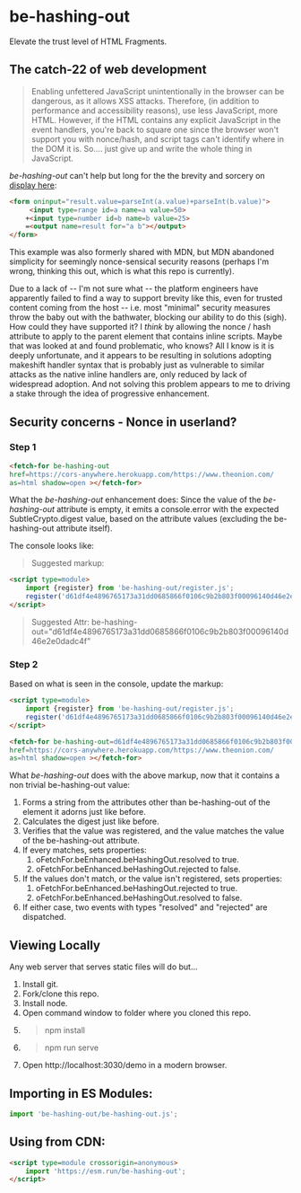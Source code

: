 # be-hashing-out

Elevate the trust level of HTML Fragments.

## The catch-22 of web development

>  Enabling unfettered JavaScript unintentionally in the browser can be dangerous, as it allows XSS attacks.  Therefore, (in addition to performance and accessibility reasons), use less JavaScript, more HTML.  However, if the HTML contains any explicit JavaScript in the event handlers, you're back to square one since the browser won't support you with nonce/hash, and script tags can't identify where in the DOM it is.  So.... just give up and write the whole thing in JavaScript.

*be-hashing-out* can't help but long for the the brevity and sorcery on [display here](https://www.w3schools.com/TAGs/tag_output.asp):

```html
<form oninput="result.value=parseInt(a.value)+parseInt(b.value)">
     <input type=range id=a name=a value=50>
    +<input type=number id=b name=b value=25>
    =<output name=result for="a b"></output>
</form>
```


 This example was also formerly shared with MDN, but MDN abandoned simplicity for seemingly nonce-sensical security reasons (perhaps I'm wrong, thinking this out, which is what this repo is currently).

 Due to a lack of -- I'm not sure what -- the platform engineers have apparently failed to find a way to support brevity like this, even for trusted content coming from the host -- i.e. most "minimal" security measures throw the baby out with the bathwater, blocking our ability to do this (sigh).  How could they have supported it?  I *think* by allowing the nonce / hash attribute to apply to the parent element that contains inline scripts.  Maybe that was looked at and found problematic, who knows?  All I know is it is deeply unfortunate, and it appears to be resulting in solutions adopting makeshift handler syntax that is probably just as vulnerable to similar attacks as the native inline handlers are, only reduced by lack of widespread adoption.  And not solving this problem appears to me to driving a stake through the idea of progressive enhancement.

 ## Security concerns - Nonce in userland?

 ### Step 1

 ```html
 <fetch-for be-hashing-out
href=https://cors-anywhere.herokuapp.com/https://www.theonion.com/ 
as=html shadow=open ></fetch-for>
 ```

What the *be-hashing-out* enhancement does:  Since the value of the *be-hashing-out* attribute is empty, it emits a console.error with the expected SubtleCrypto.digest value, based on the attribute values (excluding the be-hashing-out attribute itself).

The console looks like:

> Suggested markup:

```html
<script type=module>
    import {register} from 'be-hashing-out/register.js';
    register('d61df4e4896765173a31dd0685866f0106c9b2b803f00096140d46e2e0dadc4f');
</script>
```

> Suggested Attr:
> be-hashing-out="d61df4e4896765173a31dd0685866f0106c9b2b803f00096140d46e2e0dadc4f"

### Step 2

Based on what is seen in the console, update the markup:

```html
<script type=module>
    import {register} from 'be-hashing-out/register.js';
    register('d61df4e4896765173a31dd0685866f0106c9b2b803f00096140d46e2e0dadc4f');
</script>

<fetch-for be-hashing-out=d61df4e4896765173a31dd0685866f0106c9b2b803f00096140d46e2e0dadc4f
href=https://cors-anywhere.herokuapp.com/https://www.theonion.com/ 
as=html shadow=open ></fetch-for>
```

What *be-hashing-out* does with the above markup, now that it contains a non trivial be-hashing-out value:

1.  Forms a string from the attributes other than be-hashing-out of the element it adorns just like before.
2.  Calculates the digest just like before.
3.  Verifies that the value was registered, and the value matches the value of the be-hashing-out attribute.
4.  If every matches, sets properties:
    1.  oFetchFor.beEnhanced.beHashingOut.resolved to true.
    2.  oFetchFor.beEnhanced.beHashingOut.rejected to false.
5.  If the values don't match, or the value isn't registered,  sets properties:
    1.  oFetchFor.beEnhanced.beHashingOut.rejected to true.
    2.  oFetchFor.beEnhanced.beHashingOut.resolved to false.
5.  If either case, two events with types "resolved" and "rejected" are dispatched.

## Viewing Locally

Any web server that serves static files will do but...

1.  Install git.
2.  Fork/clone this repo.
3.  Install node.
4.  Open command window to folder where you cloned this repo.
5.  > npm install
6.  > npm run serve
7.  Open http://localhost:3030/demo in a modern browser.

## Importing in ES Modules:

```JavaScript
import 'be-hashing-out/be-hashing-out.js';

```

## Using from CDN:

```html
<script type=module crossorigin=anonymous>
    import 'https://esm.run/be-hashing-out';
</script>
```

